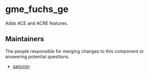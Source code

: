 gme_fuchs_ge
===================

Adds ACE and ACRE features.


## Maintainers

The people responsible for merging changes to this component or answering potential questions.

- [sancron](https://github.com/sancron)
